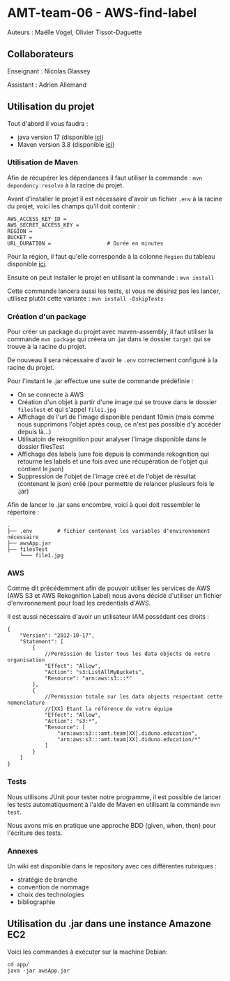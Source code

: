 # AMT-team-06 - AWS-find-label

Auteurs : Maëlle Vogel, Olivier Tissot-Daguette

## Collaborateurs

Enseignant : Nicolas Glassey

Assistant : Adrien Allemand

## Utilisation du projet

Tout d'abord il vous faudra :

- java version 17 (disponible [ici](https://www.oracle.com/java/technologies/javase/jdk17-archive-downloads.html))
- Maven version 3.8 (disponible [ici](https://maven.apache.org/download.cgi))

### Utilisation de Maven

Afin de récupérer les dépendances il faut utiliser la commande : ```mvn dependency:resolve``` à la racine du projet.

Avant d'installer le projet il est nécessaire d'avoir un fichier `.env` à la racine du projet, voici les champs qu'il doit contenir :

```
AWS_ACCESS_KEY_ID =
AWS_SECRET_ACCESS_KEY =
REGION = 
BUCKET =
URL_DURATION =                  # Durée en minutes
```

Pour la région, il faut qu'elle corresponde à la colonne `Region` du tableau disponible [ici](https://docs.aws.amazon.com/AmazonRDS/latest/UserGuide/Concepts.RegionsAndAvailabilityZones.html#Concepts.RegionsAndAvailabilityZones.Regions).

Ensuite on peut installer le projet en utilisant la commande : ```mvn install```

Cette commande lancera aussi les tests, si vous ne désirez pas les lancer, utilisez plutôt cette variante : ```mvn install -DskipTests```

### Création d'un package

Pour créer un package du projet avec maven-assembly, il faut utiliser la commande ```mvn package``` qui créera un .jar dans le dossier ```target``` qui se trouve à la racine du projet.

De nouveau il sera nécessaire d'avoir le `.env` correctement configuré à la racine du projet.

Pour l'instant le .jar effectue une suite de commande prédéfinie :
- On se connecte à AWS
- Création d'un objet à partir d'une image qui se trouve dans le dossier ```filesTest``` et qui s'appel ```file1.jpg```
- Affichage de l'url de l'image disponible pendant 10min (mais comme nous supprimons l'objet après coup, ce n'est pas possible d'y accéder depuis là...)
- Utilisatoin de rekognition pour analyser l'image disponible dans le dossier filesTest
- Affichage des labels (une fois depuis la commande rekognition qui retourne les labels et une fois avec une récupération de l'objet qui contient le json)
- Suppression de l'objet de l'image créé et de l'objet de résultat (contenant le json) créé (pour permettre de relancer plusieurs fois le .jar)

Afin de lancer le .jar sans encombre, voici à quoi doit ressembler le répertoire :

```
.
├── .env        # fichier contenant les variables d'environnement nécessaire
├── awsApp.jar
├── filesTest
    └─── file1.jpg
```

### AWS

Comme dit précédemment afin de pouvoir utiliser les services de AWS (AWS S3 et AWS Rekognition Label) nous avons décidé d'utiliser un fichier d'environnement pour load les credentials d'AWS.

Il est aussi nécessaire d'avoir un utilisateur IAM possédant ces droits :

```
{
    "Version": "2012-10-17",
    "Statement": [
        {
            //Permission de lister tous les data objects de notre organisation
            "Effect": "Allow",
            "Action": "s3:ListAllMyBuckets",
            "Resource": "arn:aws:s3:::*"
        },
        {
            //Permission totale sur les data objects respectant cette nomenclature
            //[XX] Etant la référence de votre équipe
            "Effect": "Allow",
            "Action": "s3:*",
            "Resource": [
                "arn:aws:s3:::amt.team[XX].diduno.education",
                "arn:aws:s3:::amt.team[XX].diduno.education/*"
            ]
        }
    ]
}

```

### Tests

Nous utilisons JUnit pour tester notre programme, il est possible de lancer les tests automatiquement à l'aide de Maven en utilisant la commande ```mvn test```.

Nous avons mis en pratique une approche BDD (given, when, then) pour l'écriture des tests.

### Annexes

Un wiki est disponible dans le repository avec ces différentes rubriques :
- stratégie de branche
- convention de nommage
- choix des technologies
- bibliographie

## Utilisation du .jar dans une instance Amazone EC2

Voici les commandes à exécuter sur la machine Debian:

```
cd app/
java -jar awsApp.jar
```